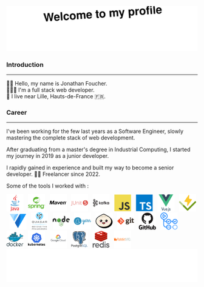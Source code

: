 <picture>
    <img src="/assets/images/header.svg" alt="Welcome to my profile" />
</picture>

###  Introduction

---
👋🏻 Hello, my name is Jonathan Foucher.<br>
🧑🏻‍💻 I'm a full stack web developer.<br>
📌 I live near Lille, Hauts-de-France 🇫🇷.

###
### Career

---
I've been working for the few last years as a Software Engineer, slowly mastering the complete stack of web development.

After graduating from a master's degree in Industrial Computing, I started my journey in 2019 as a junior developer.

I rapidly gained in experience and built my way to become a senior developer. ⛓️‍💥 Freelancer since 2022.

Some of the tools I worked with :

<picture>
    <img src="/assets/tech-stack-icons/java.svg" alt="java" height="45" />
</picture>&nbsp;
<picture>
    <img src="/assets/tech-stack-icons/spring.svg" alt="spring" height="45" />
</picture>&nbsp;
<picture>
    <img src="/assets/tech-stack-icons/maven.svg" alt="maven" height="45" />
</picture>&nbsp;
<picture>
    <img src="/assets/tech-stack-icons/junit.svg" alt="junit" height="45" />
</picture>&nbsp;
<picture>
    <img src="/assets/tech-stack-icons/kafka.svg" alt="kafka" height="45" />
</picture>&nbsp;
<picture>
    <img src="/assets/tech-stack-icons/javascript.svg" alt="javascript" height="45" />
</picture>&nbsp;
<picture>
    <img src="/assets/tech-stack-icons/typescript.svg" alt="typescript" height="45" />
</picture>&nbsp;
<picture>
    <img src="/assets/tech-stack-icons/vuejs.svg" alt="vuejs" height="45" />
</picture>&nbsp;
<picture>
    <img src="/assets/tech-stack-icons/vitest.svg" alt="vitest" height="45" />
</picture>&nbsp;
<picture>
    <img src="/assets/tech-stack-icons/vuetify.svg" alt="vuetify" height="45" />
</picture>&nbsp;
<picture>
    <img src="/assets/tech-stack-icons/quasar.svg" alt="quasar" height="45" />
</picture>&nbsp;
<picture>
    <img src="/assets/tech-stack-icons/nodejs.svg" alt="nodejs" height="45" />
</picture>&nbsp;
<picture>
    <img src="/assets/tech-stack-icons/yarn.svg" alt="yarn" height="45" />
</picture>&nbsp;
<picture>
    <img src="/assets/tech-stack-icons/bun.svg" alt="bun" height="45" />
</picture>&nbsp;
<picture>
    <img src="/assets/tech-stack-icons/git.svg" alt="git" height="45" />
</picture>&nbsp;
<picture>
    <img src="/assets/tech-stack-icons/github.svg" alt="github" height="45" />
</picture>&nbsp;
<picture>
    <img src="/assets/tech-stack-icons/github-actions.svg" alt="github-actions" height="45" />
</picture>&nbsp;
<picture>
    <img src="/assets/tech-stack-icons/docker.svg" alt="docker" height="45" />
</picture>&nbsp;
<picture>
    <img src="/assets/tech-stack-icons/kubernetes.svg" alt="kubernetes" height="45" />
</picture>&nbsp;
<picture>
    <img src="/assets/tech-stack-icons/gcp.svg" alt="gcp" height="45" />
</picture>&nbsp;
<picture>
    <img src="/assets/tech-stack-icons/postgresql.svg" alt="postgresql" height="45" />
</picture>&nbsp;
<picture>
    <img src="/assets/tech-stack-icons/redis.svg" alt="redis" height="45" />
</picture>&nbsp;
<picture>
    <img src="/assets/tech-stack-icons/rabbitmq.svg" alt="rabbitmq" height="45" />
</picture>&nbsp;

<picture>
    <img src="/assets/images/footer.svg" alt="" />
</picture>